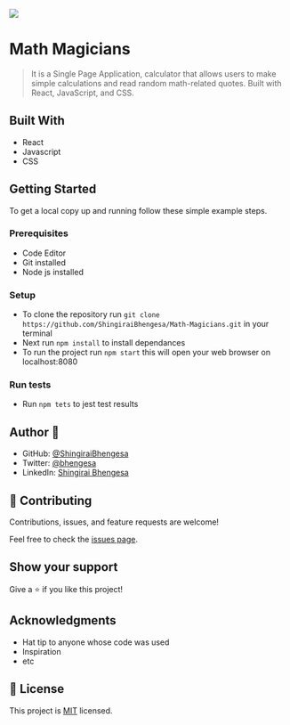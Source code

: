 ![](https://img.shields.io/badge/Microverse-blueviolet)

# Math Magicians

> It is a Single Page Application, calculator that allows users to make simple calculations and read random math-related quotes. Built with React,     JavaScript, and CSS.

## Built With

- React
- Javascript
- CSS


## Getting Started

To get a local copy up and running follow these simple example steps.

### Prerequisites

- Code Editor
- Git installed
- Node js installed

### Setup

- To clone the repository run `git clone https://github.com/ShingiraiBhengesa/Math-Magicians.git` in your terminal
- Next run `npm install` to install dependances
- To run the project run `npm start` this will open your web browser on localhost:8080


### Run tests

- Run `npm tets` to jest test results


## Author 👤

- GitHub: [@ShingiraiBhengesa](https://github.com/ShingiraiBhengesa)
- Twitter: [@bhengesa](https://twitter.com/twitterhandle)
- LinkedIn: [Shingirai Bhengesa](https://www.linkedin.com/in/shingirai-bhengesa-612b09206/)


## 🤝 Contributing

Contributions, issues, and feature requests are welcome!

Feel free to check the [issues page](../../issues/).

## Show your support

Give a ⭐️ if you like this project!

## Acknowledgments

- Hat tip to anyone whose code was used
- Inspiration
- etc

## 📝 License

This project is [MIT](./MIT.md) licensed.